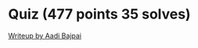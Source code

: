 # Quiz (477 points 35 solves)

[Writeup by Aadi Bajpai](https://aadibajpai.com/blog/p/DyHHAa2o.html#quiz)

